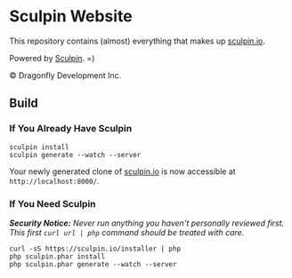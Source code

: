 Sculpin Website
===============

This repository contains (almost) everything that makes up
[sculpin.io](http://sculpin.io).

Powered by [Sculpin](https://github.com/sculpin/sculpin). =)

&copy; Dragonfly Development Inc.


Build
-----

### If You Already Have Sculpin

    sculpin install
    sculpin generate --watch --server

Your newly generated clone of [sculpin.io](https://sculpin.io) is now
accessible at `http://localhost:8000/`.

### If You Need Sculpin

***Security Notice:*** *Never run anything you haven't personally reviewed
first. This first `curl url | php` command should be treated with care.*

    curl -sS https://sculpin.io/installer | php
    php sculpin.phar install
    php sculpin.phar generate --watch --server
